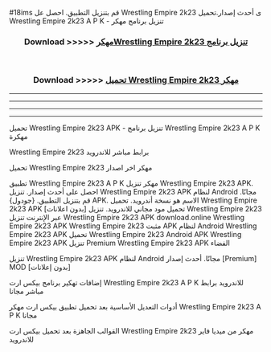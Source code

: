 #18ims قم بتنزيل التطبيق. احصل عل Wrestling Empire 2k23  ى أحدث إصدار.تحميل Wrestling Empire 2k23  A P K - تنزيل برنامج مهكر



<div align="center">
<h3>Download >>>>> <a href="https://ar-sites.web.app/?ar= Wrestling Empire 2k23 ">مهكرWrestling Empire 2k23  تنزيل برنامج</a></h3><br>

<h3>Download >>>>> <a href="https://ar-sites.web.app/?ar= Wrestling Empire 2k23 ">تحميل Wrestling Empire 2k23  مهكر</a></h3>
</div>


----------------------------------------------------------

----------------------------------------------------------

----------------------------------------------------------

----------------------------------------------------------


تحميل Wrestling Empire 2k23  APK - تنزيل برنامج Wrestling Empire 2k23  A P K مهكرة

Wrestling Empire 2k23  برابط مباشر للاندرويد

تحميل Wrestling Empire 2k23  مهكر اخر اصدار

تطبيق Wrestling Empire 2k23  A P K مهكر
تنزيل Wrestling Empire 2k23  APK. احصل على أحدث إصدار.
تنزيل Wrestling Empire 2k23  APK لنظام Android مجانًا.
قم بتنزيل التطبيق. {جودول} APK. الاسم هو نسخة أندرويد.
تحميل Wrestling Empire 2k23  APK [بدون اعلانات]
تحميل مود مجاني للاندرويد.
تنزيل Wrestling Empire 2k23  عبر الإنترنت
تنزيل Wrestling Empire 2k23  APK
download.online Wrestling Empire 2k23  APK
Wrestling Empire 2k23  مثبت APK لنظام Android
Wrestling Empire 2k23  APK
تحميل Wrestling Empire 2k23  Android APK
Wrestling Empire 2k23  APK تنزيل Premium
Wrestling Empire 2k23  APK الفضاء

تنزيل Wrestling Empire 2k23  APK لنظام Android مجانًا. أحدث إصدار [Premium] MOD [بدون إعلانات]

إضافات تهكير برنامج بيكس ارت Wrestling Empire 2k23  A P K للاندرويد برابط مباشر مجانا

أدوات التعديل الأساسية بعد تحميل تطبيق بيكس ارت مهكر Wrestling Empire 2k23  A P K مجانا

القوالب الجاهزة بعد تحميل بيكس ارت Wrestling Empire 2k23  مهكر من ميديا فاير للاندرويد



